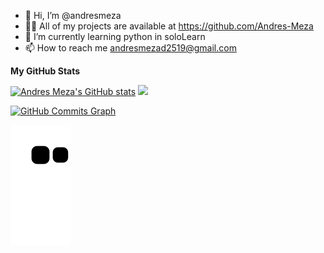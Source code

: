 - 👋 Hi, I’m @andresmeza
- 👨‍💻 All of my projects are available at https://github.com/Andres-Meza
- 🌱 I’m currently learning python in soloLearn
- 📫 How to reach me andresmezad2519@gmail.com


<b>My GitHub Stats</b>

<div>

  <a href="http://www.github.com/Andres-Meza"><img height="160em"  src="https://github-readme-stats.vercel.app/api?username=Andres-Meza&show_icons=true&hide=&count_private=true&title_color=FF5B00&text_color=73777B&icon_color=B4FF9F&bg_color=0D1117&hide_border=true&show_icons=true" alt="Andres Meza's GitHub stats" /></a>
  <a href="http://www.github.com/Andres-Meza"><img height="160em" src="https://github-readme-streak-stats.herokuapp.com/?user=Andres-Meza&stroke=B4FF9F&background=0D1117&ring=FF5F00&fire=FF5F00&currStreakNum=B4FF9F&currStreakLabel=3CCF4E&sideNums=B4FF9F&sideLabels=73777B&dates=73777B&hide_border=true" /></a>
  
 </div>

<a href="http://www.github.com/Andres-Meza"><img src="https://activity-graph.herokuapp.com/graph?username=Andres-Meza&bg_color=transparent&color=ffffff&line=FF5B00&point=ffffff&area_color=ffffff&area=true&hide_border=true&custom_title=GitHub%20Commits%20Graph" alt="GitHub Commits Graph" /></a>

  
![Snake animation](https://github.com/Andres-Meza/Andres-Meza/blob/output/github-contribution-grid-snake.svg)

<!---
andresmeza1/andresmeza1 is a ✨ special ✨ repository because its `README.md` (this file) appears on your GitHub profile.
You can click the Preview link to take a look at your changes.
--->
